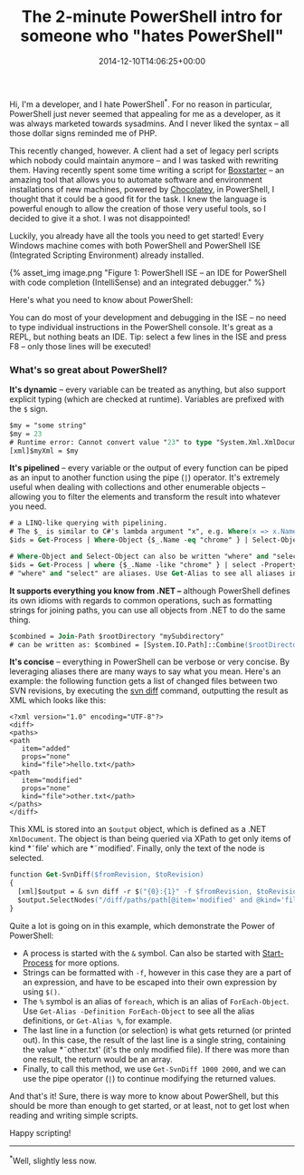 ﻿---
title: 'The 2-minute PowerShell intro for someone who "hates PowerShell"'
date: 2014-12-10T14:06:25+00:00
---
Hi, I'm a developer, and I hate PowerShell<sup>*</sup>. For no reason in particular, PowerShell just never seemed that appealing for me as a developer, as it was always marketed towards sysadmins. And I never liked the syntax &ndash; all those dollar signs reminded me of PHP.

<!-- more -->

This recently changed, however. A client had a set of legacy perl scripts which nobody could maintain anymore &ndash; and I was tasked with rewriting them. Having recently spent some time writing a script for [Boxstarter](http://boxstarter.org/) &ndash; an amazing tool that allows you to automate software and environment installations of new machines, powered by [Chocolatey](https://chocolatey.org/), in PowerShell, I thought that it could be a good fit for the task. I knew the language is powerful enough to allow the creation of those very useful tools, so I decided to give it a shot. I was not disappointed!

Luckily, you already have all the tools you need to get started! Every Windows machine comes with both PowerShell and PowerShell ISE (Integrated Scripting Environment) already installed.

{% asset_img image.png "Figure 1: PowerShell ISE &ndash; an IDE for PowerShell with code completion (IntelliSense) and an integrated debugger." %}

Here's what you need to know about PowerShell:

You can do most of your development and debugging in the ISE &ndash; no need to type individual instructions in the PowerShell console. It's great as a REPL, but nothing beats an IDE. Tip: select a few lines in the ISE and press F8 &ndash; only those lines will be executed!

### What's so great about PowerShell?

**It's dynamic** &ndash; every variable can be treated as anything, but also support explicit typing (which are checked at runtime). Variables are prefixed with the `$` sign.

```ps
$my = "some string"
$my = 23
# Runtime error: Cannot convert value "23" to type "System.Xml.XmlDocument"
[xml]$myXml = $my 
```

**It's pipelined** &ndash; every variable or the output of every function can be piped as an input to another function using the pipe (`|`) operator. It's extremely useful when dealing with collections and other enumerable objects &ndash; allowing you to filter the elements and transform the result into whatever you need.

```ps
# a LINQ-like querying with pipelining. 
# The $_ is similar to C#'s lambda argument "x", e.g. Where(x => x.Name == "chrome") 
$ids = Get-Process | Where-Object {$_.Name -eq "chrome" } | Select-Object -Property ID 

# Where-Object and Select-Object can also be written "where" and "select": 
$ids = Get-Process | where {$_.Name -like "chrome" } | select -Property ID 
# "where" and "select" are aliases. Use Get-Alias to see all aliases in PowerShell.
```

**It supports everything you know from .NET &ndash;** although PowerShell defines its own idioms with regards to common operations, such as formatting strings for joining paths, you can use all objects from .NET to do the same thing.

```ps
$combined = Join-Path $rootDirectory "mySubdirectory" 
# can be written as: $combined = [System.IO.Path]::Combine($rootDirectory, "mySubdirectory")
```

**It's concise** &ndash; everything in PowerShell can be verbose or very concise. By leveraging aliases there are many ways to say what you mean. Here's an example: the following function gets a list of changed files between two SVN revisions, by executing the [svn diff](http://svnbook.red-bean.com/en/1.7/svn.ref.svn.c.diff.html) command, outputting the result as XML which looks like this:

```
<?xml version="1.0" encoding="UTF-8"?>
<diff>
<paths>
<path
   item="added"
   props="none"
   kind="file">hello.txt</path>
<path
   item="modified"
   props="none"
   kind="file">other.txt</path>   
</paths>
</diff>
```

This XML is stored into an `$output` object, which is defined as a .NET `XmlDocument`. The object is than being queried via XPath to get only items of kind *˜file' which are *˜modified'. Finally, only the text of the node is selected.

```ps
function Get-SvnDiff($fromRevision, $toRevision)
{
  [xml]$output = & svn diff -r $("{0}:{1}" -f $fromRevision, $toRevision) --summarize --xml
  $output.SelectNodes("/diff/paths/path[@item='modified' and @kind='file']") | % { $_."#text"}
}
```

Quite a lot is going on in this example, which demonstrate the Power of PowerShell:

  * A process is started with the `&` symbol. Can also be started with [Start-Process](http://technet.microsoft.com/en-us/library/hh849848.aspx) for more options.
  * Strings can be formatted with `-f`, however in this case they are a part of an expression, and have to be escaped into their own expression by using `$()`.
  * The `%` symbol is an alias of `foreach`, which is an alias of `ForEach-Object`. Use `Get-Alias -Definition ForEach-Object` to see all the alias definitions, or `Get-Alias %`, for example.
  * The last line in a function (or selection) is what gets returned (or printed out). In this case, the result of the last line is a single string, containing the value *˜other.txt' (it's the only modified file). If there was more than one result, the return would be an array.
  * Finally, to call this method, we use `Get-SvnDiff 1000 2000`, and we can use the pipe operator (`|`) to continue modifying the returned values.

And that's it! Sure, there is way more to know about PowerShell, but this should be more than enough to get started, or at least, not to get lost when reading and writing simple scripts.

Happy scripting!

<hr/>

<sup>*</sup>Well, slightly less now.
